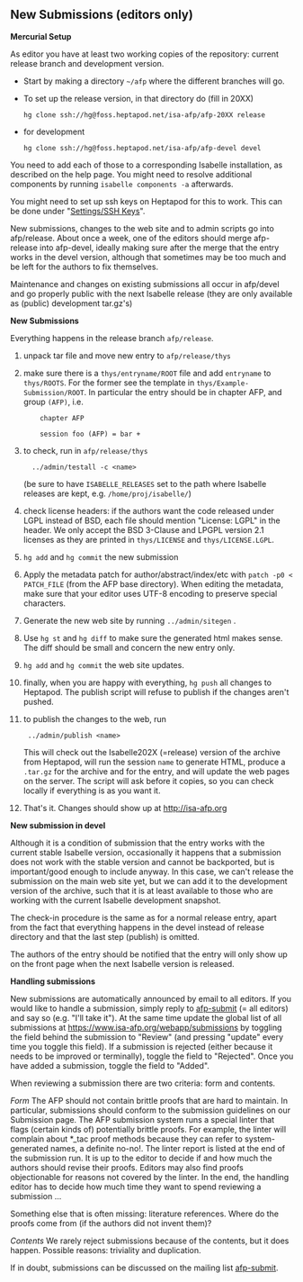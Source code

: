 New Submissions (editors only)
------------------------------

**Mercurial Setup**

As editor you have at least two working copies of the repository:
current release branch and development version.

-   Start by making a directory `~/afp` where the different branches
    will go.
-   To set up the release version, in that directory do (fill in 20XX)

        hg clone ssh://hg@foss.heptapod.net/isa-afp/afp-20XX release

-   for development

        hg clone ssh://hg@foss.heptapod.net/isa-afp/afp-devel devel

You need to add each of those to a corresponding Isabelle installation,
as described on the help page. You might need to resolve additional components
by running `isabelle components -a` afterwards.

You might need to set up ssh keys on Heptapod for this to work. This can
be done under "[Settings/SSH Keys][keys]".

New submissions, changes to the web site and to admin scripts go into
afp/release. About once a week, one of the editors should merge afp-release
into afp-devel, ideally making sure after the merge that the entry works in
the devel version, although that sometimes may be too much and be left for
the authors to fix themselves.

Maintenance and changes on existing submissions all occur in afp/devel
and go properly public with the next Isabelle release (they are only
available as (public) development tar.gz's)

[keys]: https://foss.heptapod.net/profile/keys

**New Submissions**

Everything happens in the release branch `afp/release`.

1.  unpack tar file and move new entry to `afp/release/thys`
2.  make sure there is a `thys/entryname/ROOT` file and add `entryname`
    to `thys/ROOTS`. For the former see the template in
    `thys/Example-Submission/ROOT`. In particular the entry should be in
    chapter AFP, and group `(AFP)`, i.e.

            chapter AFP

            session foo (AFP) = bar +


3. to check, run in `afp/release/thys`

         ../admin/testall -c <name>

     (be sure to have `ISABELLE_RELEASES` set to the path where Isabelle
    releases are kept, e.g. `/home/proj/isabelle/`)
4. check license headers: if the authors want the code released under
    LGPL instead of BSD, each file should mention "License: LGPL" in the
    header. We only accept the BSD 3-Clause and LPGPL version 2.1 licenses
    as they are printed in `thys/LICENSE` and `thys/LICENSE.LGPL`.
5. `hg add` and `hg commit` the new submission
6. Apply the metadata patch for author/abstract/index/etc with `patch -p0 < PATCH_FILE`
   (from the AFP base directory). When editing the metadata, make sure that your editor
   uses UTF-8 encoding to preserve special characters.
7. Generate the new web site by running `../admin/sitegen` .
8. Use `hg st` and `hg diff` to make sure the generated html makes
    sense. The diff should be small and concern the new entry only.
9. `hg add` and `hg commit` the web site updates.
10. finally, when you are happy with everything, `hg push` all changes
    to Heptapod. The publish script will refuse to publish if the
    changes aren't pushed.
11. to publish the changes to the web, run

         ../admin/publish <name>

    This will check out the Isabelle202X (=release) version of the
    archive from Heptapod, will run the session `name` to generate
    HTML, produce a `.tar.gz` for the archive and for the entry, and
    will update the web pages on the server. The script will ask before
    it copies, so you can check locally if everything is as you want it.

12. That's it. Changes should show up at <http://isa-afp.org>

**New submission in devel**

Although it is a condition of submission that the entry works with the
current stable Isabelle version, occasionally it happens that a
submission does not work with the stable version and cannot be
backported, but is important/good enough to include anyway. In this
case, we can't release the submission on the main web site yet, but we
can add it to the development version of the archive, such that it is at
least available to those who are working with the current Isabelle
development snapshot.

The check-in procedure is the same as for a normal release entry, apart
from the fact that everything happens in the devel instead of release
directory and that the last step (publish) is omitted.

The authors of the entry should be notified that the entry will only
show up on the front page when the next Isabelle version is released.

**Handling submissions**

New submissions are automatically announced by email to all
editors. If you would like to handle a submission, simply reply to
[afp-submit] (= all editors) and say so (e.g. "I'll take it"). At the
same time update the global list of all submissions at
<https://www.isa-afp.org/webapp/submissions> by toggling the field
behind the submission to "Review" (and pressing "update" every time you
toggle this field). If a submission is rejected (either because it
needs to be improved or terminally), toggle the field to "Rejected".
Once you have added a submission, toggle the field to "Added".

When reviewing a submission there are two criteria: form and
contents.

*Form* The AFP should not contain brittle proofs that are hard to
maintain. In particular, submissions should conform to the submission
guidelines on our Submission page.  The AFP submission system runs a
special linter that flags (certain kinds of) potentially brittle
proofs. For example, the linter will complain about *_tac proof
methods because they can refer to system-generated names, a definite
no-no!. The linter report is listed at the end of the submission
run. It is up to the editor to decide if and how much the authors
should revise their proofs. Editors may also find proofs
objectionable for reasons not covered by the linter. In the end, the
handling editor has to decide how much time they want to spend
reviewing a submission ...

Something else that is often missing: literature references. Where do
the proofs come from (if the authors did not invent them)?

*Contents* We rarely reject submissions because of the
contents, but it does happen. Possible reasons: triviality and duplication.

If in doubt, submissions can be discussed on the mailing list [afp-submit].

[afp-submit]: mailto:afp-submit@in.tum.de
